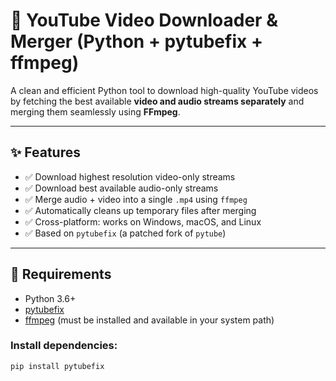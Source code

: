 # 🎥 YouTube Video Downloader & Merger (Python + pytubefix + ffmpeg)

A clean and efficient Python tool to download high-quality YouTube videos by fetching the best available **video and audio streams separately** and merging them seamlessly using **FFmpeg**.

---

## ✨ Features

- ✅ Download highest resolution video-only streams
- ✅ Download best available audio-only streams
- ✅ Merge audio + video into a single `.mp4` using `ffmpeg`
- ✅ Automatically cleans up temporary files after merging
- ✅ Cross-platform: works on Windows, macOS, and Linux
- ✅ Based on `pytubefix` (a patched fork of `pytube`)

---

## 🔧 Requirements

- Python 3.6+
- [pytubefix](https://pypi.org/project/pytubefix/)
- [ffmpeg](https://ffmpeg.org/) (must be installed and available in your system path)

### Install dependencies:

```bash
pip install pytubefix